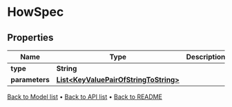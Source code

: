 

# HowSpec


## Properties

| Name | Type | Description | Notes |
|------------ | ------------- | ------------- | -------------|
|**type** | **String** |  |  [optional] |
|**parameters** | [**List&lt;KeyValuePairOfStringToString&gt;**](KeyValuePairOfStringToString.md) |  |  [optional] |



[Back to Model list](../README.md#documentation-for-models) &#8226; [Back to API list](../README.md#documentation-for-api-endpoints) &#8226; [Back to README](../README.md)


